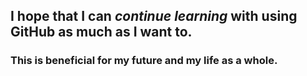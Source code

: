 <h2>I hope that I can <i>continue learning</i> with using GitHub as much as I want to.</h2>
<h3>This is beneficial for my future and my life as a whole.</h3>
